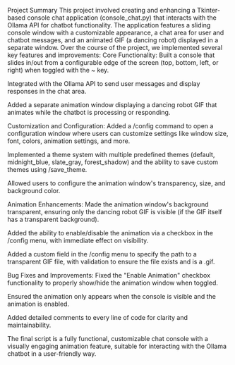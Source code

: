 Project Summary
This project involved creating and enhancing a Tkinter-based console chat application (console_chat.py) that interacts with the Ollama API for chatbot functionality. The application features a sliding console window with a customizable appearance, a chat area for user and chatbot messages, and an animated GIF (a dancing robot) displayed in a separate window. Over the course of the project, we implemented several key features and improvements:
Core Functionality:
Built a console that slides in/out from a configurable edge of the screen (top, bottom, left, or right) when toggled with the ~ key.

Integrated with the Ollama API to send user messages and display responses in the chat area.

Added a separate animation window displaying a dancing robot GIF that animates while the chatbot is processing or responding.

Customization and Configuration:
Added a /config command to open a configuration window where users can customize settings like window size, font, colors, animation settings, and more.

Implemented a theme system with multiple predefined themes (default, midnight_blue, slate_gray, forest_shadow) and the ability to save custom themes using /save_theme.

Allowed users to configure the animation window's transparency, size, and background color.

Animation Enhancements:
Made the animation window's background transparent, ensuring only the dancing robot GIF is visible (if the GIF itself has a transparent background).

Added the ability to enable/disable the animation via a checkbox in the /config menu, with immediate effect on visibility.

Added a custom field in the /config menu to specify the path to a transparent GIF file, with validation to ensure the file exists and is a .gif.

Bug Fixes and Improvements:
Fixed the "Enable Animation" checkbox functionality to properly show/hide the animation window when toggled.

Ensured the animation only appears when the console is visible and the animation is enabled.

Added detailed comments to every line of code for clarity and maintainability.

The final script is a fully functional, customizable chat console with a visually engaging animation feature, suitable for interacting with the Ollama chatbot in a user-friendly way.

